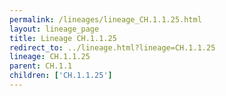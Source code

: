 ```yaml
---
permalink: /lineages/lineage_CH.1.1.25.html
layout: lineage_page
title: Lineage CH.1.1.25
redirect_to: ../lineage.html?lineage=CH.1.1.25
lineage: CH.1.1.25
parent: CH.1.1
children: ['CH.1.1.25']
---
```


